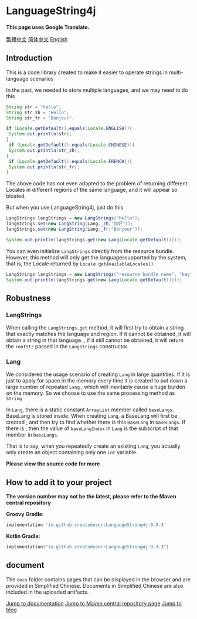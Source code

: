 # LanguageString4j
**This page uses Google Translate.**

[繁體中文](README_zh.md) [简体中文](README_zh_cn.md) [English](README.md)
## Introduction
<p>This is a code library created to make it easier to operate strings in multi-language scenarios</p>
In the past, we needed to store multiple languages, and we may need to do this

```java
String str = "hello";
String str_zh = "Hello";
String str_fr = "Bonjour";

if (Locale.getDefault().equals(Locale.ENGLISH)){
 System.out.println(str);
}
 if (Locale.getDefault().equals(Locale.CHINESE)){
 System.out.println(str_zh);
}
 if (Locale.getDefault().equals(Locale.FRENCH)){
 System.out.println(str_fr);
}
```
The above code has not even adapted to the problem of returning different Locales in different regions of the same language, and it will appear so bloated.

But when you use LanguageString4j, just do this
```java
LangStrings langStrings = new LangStrings("hello");
langStrings.set(new LangString(Lang._zh,"你好"));
langStrings.set(new LangString(Lang._fr,"Bonjour"));

System.out.println(langStrings.get(new Lang(Locale.getDefault())));
```
You can even initialize `LangStrings` directly from the resource bundle. However, this method will only get the languages ​​supported by the system, that is, the Locale returned by `Locale.getAvailableLocales()`.
```java
LangStrings langStrings = new LangStrings("resource bundle name", "key");
System.out.println(langStrings.get(new Lang(Locale.getDefault())));
```
## Robustness
### LangStrings
When calling the `LangStrings.get` method, it will first try to obtain a string that exactly matches the language and region. If it cannot be obtained, it will obtain a string in that language.
, if it still cannot be obtained, it will return the `rootStr` passed in the `LangStrings` constructor.

### Lang

We considered the usage scenario of creating `Lang` in large quantities. If it is just to apply for space in the memory every time it is created to put down a large number of repeated `Lang`
, which will inevitably cause a huge burden on the memory. So we choose to use the same processing method as `String`

In `Lang`, there is a static constant `ArrayList` member called `baseLangs`. BaseLang is stored inside. When creating `Lang`, a BaseLang will first be created
, and then try to find whether there is this `BaseLang` in `baseLangs`. If there is
, then the value of `baseLangIndex` in `Lang` is the subscript of that member in `baseLangs`.

That is to say, when you repeatedly create an existing `Lang`, you actually only create an object containing only one `int` variable.

**Please view the source code for more**

## How to add it to your project
**The version number may not be the latest, please refer to the Maven central repository**

**Groovy Gradle:**
```groovy
implementation 'io.github.createduser:LangaugeString4j:0.9.3'
```

**Kotlin Gradle:**
```kotlin
implementation("io.github.createduser:LangaugeString4j:0.9.3")
```
## document
The `docs` folder contains pages that can be displayed in the browser and are provided in Simplified Chinese. Documents in Simplified Chinese are also included in the uploaded artifacts.

[Jump to documentation](docs/index.html)
[Jump to Maven central repository page](https://central.sonatype.com/artifact/io.github.createduser/LangaugeString4j/overview)
[Jump to blog](https://userrrrr.cn/)
